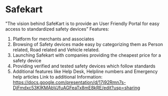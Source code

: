 # Safekart
"The vision behind SafeKart is to provide an User Friendly Portal for easy access to standardized safety devices” 
Features: 
1) Platform for merchants and associates 
2) Browsing of Safety devices made easy by categorizing them as Person related, Road related and Vehicle related.
3) Launching Safekart with companies providing the cheapest price for a safety device
4) Providing verified and tested safety devices which follow standards
5) Additional features like Help Desk, Helpline numbers and Emergency help articles
Link to additional Information: https://docs.google.com/presentation/d/17i92Rmn7s-DjFmdxc53KIKMAbVJfuAGFeaTx8mE8kRE/edit?usp=sharing
